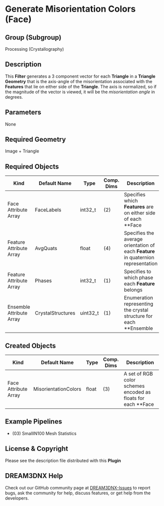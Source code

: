 # Generate Misorientation Colors (Face)


## Group (Subgroup) ##

Processing (Crystallography)

## Description ##

This **Filter** generates a 3 component vector for each **Triangle** in a **Triangle Geometry** that is the axis-angle of the misorientation associated with the **Features** that lie on either side of the **Triangle**.  The axis is normalized, so if the magnitude of the vector is viewed, it will be the *misorientation angle* in degrees.

## Parameters ##

None

## Required Geometry ##

Image + Triangle 

## Required Objects ##

| Kind                      | Default Name | Type     | Comp. Dims | Description                                 |
|---------------------------|--------------|----------|------------|---------------------------------------------|
| Face Attribute Array | FaceLabels | int32_t | (2) | Specifies which **Features** are on either side of each **Face |
| Feature Attribute Array | AvgQuats | float | (4) | Specifies the average orientation of each **Feature** in quaternion representation |
| Feature Attribute Array | Phases | int32_t | (1) | Specifies to which phase each **Feature** belongs |
| Ensemble Attribute Array | CrystalStructures | uint32_t | (1) | Enumeration representing the crystal structure for each **Ensemble |


## Created Objects ##

| Kind                      | Default Name | Type     | Comp. Dims | Description                                 |
|---------------------------|--------------|----------|------------|---------------------------------------------|
| Face Attribute Array | MisorientationColors | float | (3) | A set of RGB color schemes encoded as floats for each **Face |


## Example Pipelines ##

+ (03) SmallIN100 Mesh Statistics

## License & Copyright ##

Please see the description file distributed with this **Plugin**

## DREAM3DNX Help

Check out our GitHub community page at [DREAM3DNX-Issues](https://github.com/BlueQuartzSoftware/DREAM3DNX-Issues) to report bugs, ask the community for help, discuss features, or get help from the developers.


